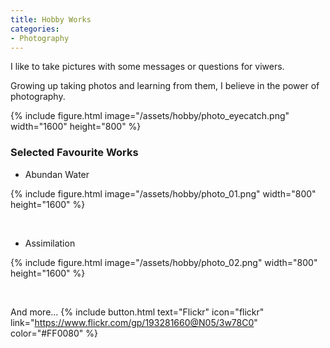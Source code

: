 ```yaml
---
title: Hobby Works
categories:
- Photography
---
```

I like to take pictures with some messages or questions for viwers. 

Growing up taking photos and learning from them, I believe in the power of photography.

{% include figure.html image="/assets/hobby/photo_eyecatch.png" width="1600" height="800" %}

<!-- more -->
### Selected Favourite Works
* Abundan Water

{% include figure.html image="/assets/hobby/photo_01.png" width="800" height="1600" %}

<br>

* Assimilation

{% include figure.html image="/assets/hobby/photo_02.png" width="800" height="1600" %}

<br>

And more...
{% include button.html text="Flickr" icon="flickr" link="https://www.flickr.com/gp/193281660@N05/3w78C0" color="#FF0080" %}
